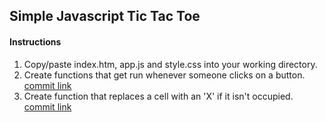 ## Simple Javascript Tic Tac Toe

#### Instructions
1. Copy/paste index.htm, app.js and style.css into your working directory.
2. Create functions that get run whenever someone clicks on a button. [commit link](https://github.com/rogergraves/tictactoe/commit/d136c276c8084ea0867f2b713e8af9c70d7630ef)
3. Create function that replaces a cell with an 'X' if it isn't occupied. [commit link](https://github.com/rogergraves/tictactoe/commit/b9932462f400e7bd832385378044ee1bc7e7e288)